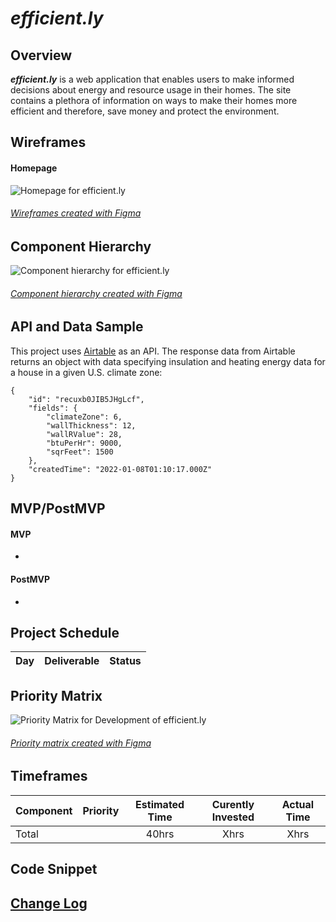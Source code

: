 # **_efficient.ly_**

## Overview

**_efficient.ly_** is a web application that enables users to make informed decisions about energy and resource usage in their homes. The site contains a plethora of information on ways to make their homes more efficient and therefore, save money and protect the environment.

## Wireframes

#### Homepage
![Homepage for efficient.ly]()

###### [Wireframes created with Figma](https://www.figma.com/)

## Component Hierarchy
![Component hierarchy for efficient.ly]()
###### [Component hierarchy created with Figma](https://www.figma.com/)

## API and Data Sample

This project uses [Airtable](https://www.airtable.com/) as an API. The response data from Airtable returns an object with data specifying insulation and heating energy data for a house in a given U.S. climate zone:

```
{
    "id": "recuxb0JIB5JHgLcf",
    "fields": {
        "climateZone": 6,
        "wallThickness": 12,
        "wallRValue": 28,
        "btuPerHr": 9000,
        "sqrFeet": 1500
    },
    "createdTime": "2022-01-08T01:10:17.000Z"
}
```

## MVP/PostMVP
#### MVP
-

#### PostMVP
-

## Project Schedule

|  Day | Deliverable | Status
|---|---| ---|

## Priority Matrix

![Priority Matrix for Development of efficient.ly]()
###### [Priority matrix created with Figma](https://www.figma.com/) 

## Timeframes

| Component | Priority  | Estimated Time    | Curently Invested | Actual Time   |
| ---       | :---:     |  :---:            | :---:         | :---:         |
| Total     |           | 40hrs             | Xhrs          | Xhrs        |

## Code Snippet

## [Change Log](https://github.com/nickdbmiller/efficient.ly/commits/main)
